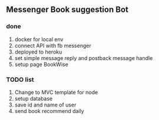 ## Messenger Book suggestion Bot

### done
1. docker for local env
2. connect API with fb messenger
3. deployed to heroku
4. set simple message reply and postback message handle
5. setup page BookWise

### TODO list
1. Change to MVC template for node
2. setup database
3. save id and name of user
4. send book recommend daily
